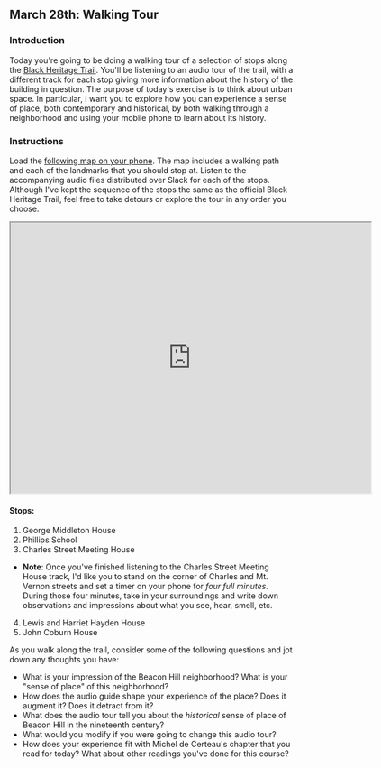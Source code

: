 ## March 28th: Walking Tour

### Introduction

Today you're going to be doing a walking tour of a selection of stops along the [Black Heritage Trail](http://maah.org/trail.htm). You'll be listening to an audio tour of the trail, with a different track for each stop giving more information about the history of the building in question. The purpose of today's exercise is to think about urban space. In particular, I want you to explore how you can experience a sense of place, both contemporary and historical, by both walking through a neighborhood and using your mobile phone to learn about its history. 

### Instructions

Load the [following map on your phone](https://drive.google.com/open?id=1e0uxePViYCOkZ7vjrAc4SxggAxDHruS7&usp=sharing). The map includes a walking path and each of the landmarks that you should stop at. Listen to the accompanying audio files distributed over Slack for each of the stops. Although I've kept the sequence of the stops the same as the official Black Heritage Trail, feel free to take detours or explore the tour in any order you choose. 

<iframe src="https://www.google.com/maps/d/embed?mid=1e0uxePViYCOkZ7vjrAc4SxggAxDHruS7" width="640" height="480"></iframe>

#### Stops:
1. George Middleton House
2. Phillips School
3. Charles Street Meeting House
- **Note**: Once you've finished listening to the Charles Street Meeting House track, I'd like you to stand on the corner of Charles and Mt. Vernon streets and set a timer on your phone for *four full minutes.* During those four minutes, take in your surroundings and write down observations and impressions about what you see, hear, smell, etc. 
4. Lewis and Harriet Hayden House
5. John Coburn House 

As you walk along the trail, consider some of the following questions and jot down any thoughts you have:

- What is your impression of the Beacon Hill neighborhood? What is your "sense of place" of this neighborhood?
- How does the audio guide shape your experience of the place? Does it augment it? Does it detract from it?
- What does the audio tour tell you about the *historical* sense of place of Beacon Hill in the nineteenth century?
- What would you modify if you were going to change this audio tour?
- How does your experience fit with Michel de Certeau's chapter that you read for today? What about other readings you've done for this course?
